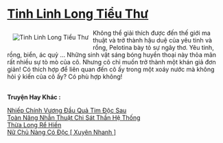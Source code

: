 <a href="https://truyentiki.com/tinh-linh-long-tieu-thu.30392/" title="Tinh Linh Long Tiểu Thư"><h1>Tinh Linh Long Tiểu Thư</h1></a><div style="display:table"><img align="right" style="float: left; padding: 10px;" src="https://truyentiki.com/a/img/str/src/30392.jpg" alt="Tinh Linh Long Tiểu Thư">Không thể giải thích được đến thế giới ma thuật và trở thành hậu duệ của yêu tinh và rồng, Pelotina bày tỏ sự ngây thơ. Yêu tinh, rồng, biển, ác quỷ ... Những sinh vật sáng bóng huyền thoại này thỏa mãn rất nhiều sự tò mò của cô. Nhưng cô chỉ muốn trở thành một khán giả đơn giản! Có thích hợp để liên quan đến cô ấy trong một xoáy nước mà không hỏi ý kiến ​​của cô ấy? Có phù hợp không!</div><p><br><b>Truyện Hay Khác :</b></p><a href="https://truyentiki.com/nhiep-chinh-vuong-dau-qua-tim-doc-sau.30391/" alt="Nhiếp Chính Vương Đầu Quả Tim Độc Sau">Nhiếp Chính Vương Đầu Quả Tim Độc Sau</a><br/><a href="https://www.wattpad.com/story/227474444-to%C3%A0n-n%C4%83ng-nh%E1%BA%ABn-thu%E1%BA%ADt-chi-s%C3%A1t-th%E1%BA%A7n-h%E1%BB%87-th%E1%BB%91ng" alt="Toàn Năng Nhẫn Thuật Chi Sát Thần Hệ Thống">Toàn Năng Nhẫn Thuật Chi Sát Thần Hệ Thống</a><br/><a href="https://truyentiki.wordpress.com/2020/06/08/thua-long-re-hien/" alt="Thừa Long Rể Hiền">Thừa Long Rể Hiền</a><br/><a href="https://medium.com/@hoangminhquan16819844/n%E1%BB%AF-ch%E1%BB%A7-n%C3%A0ng-c%C3%B3-%C4%91%E1%BB%99c-xuy%C3%AAn-nhanh-e53c2b00689e" alt="Nữ Chủ Nàng Có Độc [ Xuyên Nhanh ]">Nữ Chủ Nàng Có Độc [ Xuyên Nhanh ]</a><br/>